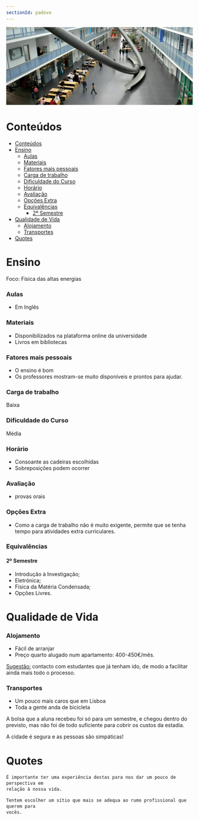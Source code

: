 ```yaml
---
sectionId: padova
---
```


<img src="images/tum.webp" alt="TUM" class="rounded-image">

# Conteúdos

-   [Conteúdos](#conteúdos)
-   [Ensino](#ensino)
    -   [Aulas](#aulas)
    -   [Materiais](#materiais)
    -   [Fatores mais pessoais](#fatores-mais-pessoais)
    -   [Carga de trabalho](#carga-de-trabalho)
    -   [Dificuldade do Curso](#dificuldade-do-curso)
    -   [Horário](#horário)
    -   [Avaliação](#avaliação)
    -   [Opções Extra](#opções-extra)
    -   [Equivalências](#equivalências)
        -   [2º Semestre](#2º-semestre)
-   [Qualidade de Vida](#qualidade-de-vida)
    -   [Alojamento](#alojamento)
    -   [Transportes](#transportes)
-   [Quotes](#quotes)

# Ensino

Foco: Física das altas energias

### Aulas

-   Em Inglês

### Materiais

-   Disponibilizados na plataforma online da universidade
-   Livros em bibliotecas

### Fatores mais pessoais

-   O ensino é bom
-   Os professores mostram-se muito disponíveis e prontos para ajudar.

### Carga de trabalho

Baixa

### Dificuldade do Curso

Média

### Horário

-   Consoante as cadeiras escolhidas
-   Sobreposições podem ocorrer

### Avaliação

-   provas orais

### Opções Extra

-   Como a carga de trabalho não é muito exigente, permite que se tenha tempo para atividades extra curriculares.

### Equivalências

#### 2º Semestre

-   Introdução à Investigação;
-   Eletrónica;
-   Física da Matéria Condensada;
-   Opções Livres.

# Qualidade de Vida

### Alojamento

-   Fácil de arranjar
-   Preço quarto alugado num apartamento: 400-450€/mês.

<u>Sugestão:</u> contacto com estudantes que já tenham ido, de modo a facilitar ainda mais todo o processo.

### Transportes

-   Um pouco mais caros que em Lisboa
-   Toda a gente anda de bicicleta

A bolsa que a aluna recebeu foi só para um semestre, e chegou dentro do previsto, mas não foi de todo suficiente para cobrir os custos da estadia.

A cidade é segura e as pessoas são simpáticas!

# Quotes

```
É importante ter uma experiência destas para nos dar um pouco de perspectiva em
relação à nossa vida.
```

```
Tentem escolher um sítio que mais se adequa ao rumo profissional que querem para
vocês.
```
